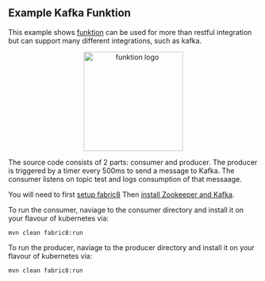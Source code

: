 ## Example Kafka Funktion

This example shows [funktion](https://github.com/fabric8io/funktion/blob/master/README.md) can be used for more than restful integration but can support many different integrations, such as kafka.

<p align="center">
  <a href="http://fabric8.io/">
  	<img src="https://raw.githubusercontent.com/fabric8io/funktion/master/docs/images/icon.png" alt="funktion logo" width="200" height="200"/>
  </a>
</p>

The source code consists of 2 parts: consumer and producer. The producer is triggered by a timer every 500ms to send a message to Kafka. The consumer listens on topic test and logs consumption of that messaage.

You will need to first [setup fabric8](https://fabric8.io/guide/getStarted/index.html)
Then [install Zookeeper and Kafka](https://fabric8.io/guide/getStarted/apps.html).

To run the consumer, naviage to the consumer directory and install it on your flavour of kubernetes via:

```
mvn clean fabric8:run
```

To run the producer, naviage to the producer directory and install it on your flavour of kubernetes via:

```
mvn clean fabric8:run
```
